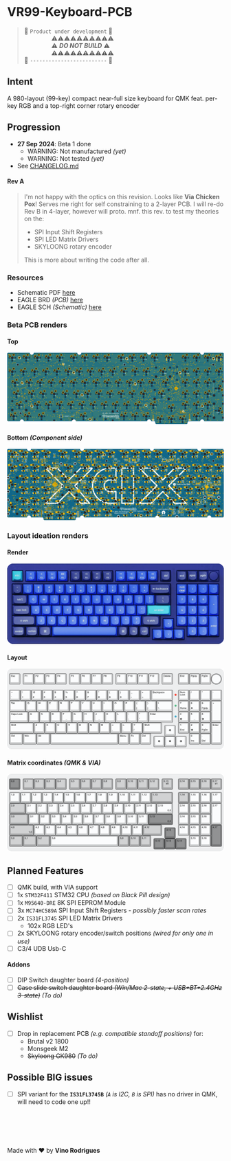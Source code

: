 # VR99-Keyboard-PCB

> &#128679; `Product under development` &#128679; <br>
> &nbsp; &nbsp; &nbsp; &nbsp; &nbsp; &nbsp; &nbsp; &nbsp; &#9888;&#9888;&#9888;&#9888;&#9888;&#9888;&#9888;&#9888;&#9888;&#9888; <br>
> &nbsp; &nbsp; &nbsp; &nbsp; &nbsp; &nbsp; &nbsp; &nbsp; &#9888; ***DO NOT BUILD*** &#9888; <br>
> &nbsp; &nbsp; &nbsp; &nbsp; &nbsp; &nbsp; &nbsp; &nbsp; &#9888;&#9888;&#9888;&#9888;&#9888;&#9888;&#9888;&#9888;&#9888;&#9888; <br>
> &#128679; `-------------------------` &#128679;


## Intent

A 980-layout (99-key) compact near-full size keyboard for QMK feat. per-key RGB and a top-right corner rotary encoder


## Progression

- **27 Sep 2024**: Beta 1 done
  - WARNING: Not manufactured *(yet)*
  - WARNING: Not tested *(yet)*
- See [CHANGELOG.md](CHANGELOG.md)

#### Rev A

> I'm not happy with the optics on this revision.  Looks like **Via Chicken Pox**!  Serves me right for self constraining to a 2-layer PCB.  I will re-do Rev B in 4-layer, however will proto. mnf. this rev. to test my theories on the:
>  - SPI Input Shift Registers
>  - SPI LED Matrix Drivers
>  - SKYLOONG rotary encoder
>
> This is more about writing the code after all.


### Resources

 - Schematic PDF [here](docs/vr99-revA.pdf)
 - EAGLE BRD *(PCB)* [here](EAGLE/vr99/vr99-revA.brd)
 - EAGLE SCH *(Schematic)* [here](EAGLE/vr99/vr99-revA.sch)


### Beta PCB renders

#### Top
![](docs/vr99-pcb-top.png)

#### Bottom *(Component side)*
![](docs/vr99-pcb-btm.png)

### Layout ideation renders

#### Render
![Render](docs/vr99-render.png)

#### Layout
![Layout](docs/vr99-layout.png)

#### Matrix coordinates *(QMK & VIA)*
![Matrix](docs/vr99-matrix.png)


## Planned Features

- [ ] QMK build, with VIA support
- [ ] 1x `STM32F411` STM32 CPU *(based on Black Pill design)*
- [ ] 1x `M95640-DRE` 8K SPI EEPROM Module
- [ ] 3x `MC74HC589A` SPI Input Shift Registers *- possibly faster scan rates*
- [ ] 2x `IS31FL3745` SPI LED Matrix Drivers
    - 102x RGB LED's
- [ ] 2x SKYLOONG rotary encoder/switch positions *(wired for only one in use)*
- [ ] C3/4 UDB Usb-C 

#### Addons

- [ ] DIP Switch daughter board *(4-position)*
- [ ] ~~Case slide switch daughter board *(Win/Mac 2-state, + USB+BT+2.4GHz 3-state)*~~ *(To do)*

## Wishlist

- [ ] Drop in replacement PCB *(e.g. compatible standoff positions)* for:
    - Brutal v2 1800
    - Monsgeek M2
    - ~~Skyloong GK980~~ *(To do)*


## Possible BIG issues

- [ ] SPI variant for the **`IS31FL3745B`** *(`A` is I2C, `B` is SPI)* has no driver in QMK, will need to code one up!!


&nbsp;<br>&nbsp;
---
Made with &#9829; by **Vino Rodrigues**
